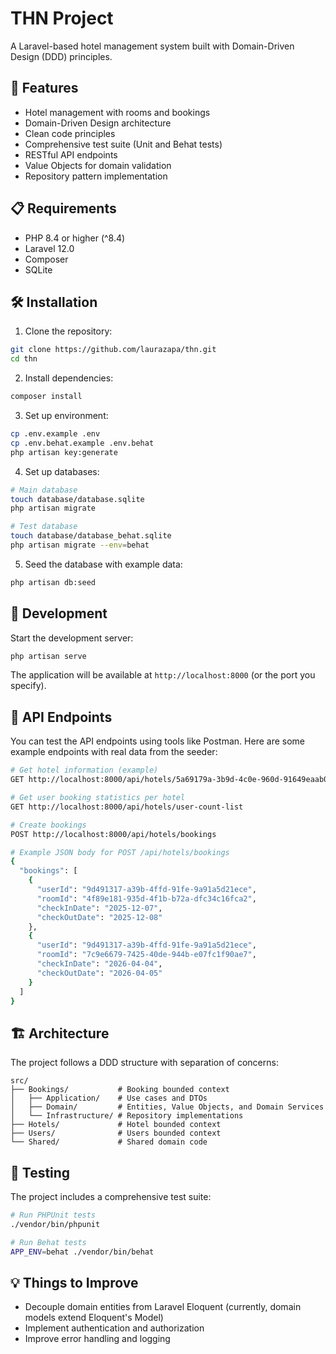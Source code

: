 # THN Project

A Laravel-based hotel management system built with Domain-Driven Design (DDD) principles.

## 🚀 Features

- Hotel management with rooms and bookings
- Domain-Driven Design architecture
- Clean code principles
- Comprehensive test suite (Unit and Behat tests)
- RESTful API endpoints
- Value Objects for domain validation
- Repository pattern implementation

## 📋 Requirements

- PHP 8.4 or higher (^8.4)
- Laravel 12.0
- Composer
- SQLite

## 🛠️ Installation

1. Clone the repository:

```bash
git clone https://github.com/laurazapa/thn.git
cd thn
```

2. Install dependencies:

```bash
composer install
```

3. Set up environment:

```bash
cp .env.example .env
cp .env.behat.example .env.behat
php artisan key:generate
```

4. Set up databases:

```bash
# Main database
touch database/database.sqlite
php artisan migrate

# Test database
touch database/database_behat.sqlite
php artisan migrate --env=behat
```

5. Seed the database with example data:

```bash
php artisan db:seed
```

## 🔧 Development

Start the development server:

```bash
php artisan serve
```

The application will be available at `http://localhost:8000` (or the port you specify).

## 📡 API Endpoints

You can test the API endpoints using tools like Postman. Here are some example endpoints with real data from the seeder:

```bash
# Get hotel information (example)
GET http://localhost:8000/api/hotels/5a69179a-3b9d-4c0e-960d-91649eaab013

# Get user booking statistics per hotel
GET http://localhost:8000/api/hotels/user-count-list

# Create bookings
POST http://localhost:8000/api/hotels/bookings

# Example JSON body for POST /api/hotels/bookings
{
  "bookings": [
    {
      "userId": "9d491317-a39b-4ffd-91fe-9a91a5d21ece",
      "roomId": "4f89e181-935d-4f1b-b72a-dfc34c16fca2",
      "checkInDate": "2025-12-07",
      "checkOutDate": "2025-12-08"
    },
    {
      "userId": "9d491317-a39b-4ffd-91fe-9a91a5d21ece",
      "roomId": "7c9e6679-7425-40de-944b-e07fc1f90ae7",
      "checkInDate": "2026-04-04",
      "checkOutDate": "2026-04-05"
    }
  ]
}
```

## 🏗️ Architecture

The project follows a DDD structure with separation of concerns:

```
src/
├── Bookings/           # Booking bounded context
│   ├── Application/    # Use cases and DTOs
│   ├── Domain/         # Entities, Value Objects, and Domain Services
│   └── Infrastructure/ # Repository implementations
├── Hotels/             # Hotel bounded context
├── Users/              # Users bounded context
└── Shared/             # Shared domain code
```

## 🧪 Testing

The project includes a comprehensive test suite:

```bash
# Run PHPUnit tests
./vendor/bin/phpunit

# Run Behat tests
APP_ENV=behat ./vendor/bin/behat
```

## 💡 Things to Improve

- Decouple domain entities from Laravel Eloquent (currently, domain models extend Eloquent's Model)
- Implement authentication and authorization
- Improve error handling and logging
